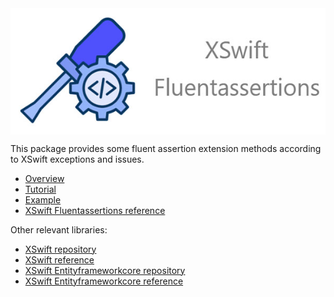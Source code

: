 
<div style="display: flex; justify-content: center; align-items: center;">
   <img src="static/logo.jpg" alt="Logo">
</div>
 

This package provides some fluent assertion extension methods according to XSwift exceptions and issues.

- [Overview](https://xswift.dev/docs/overview)  
- [Tutorial](https://xswift.dev/docs/tutorial/get-started)  
- [Example](https://github.com/xswift-project/sample-xswift-task-management)  
- [XSwift Fluentassertions reference](https://xswift.dev/docs/category/xswift-fluentassertions) 

Other relevant libraries:  
- [XSwift repository](https://github.com/xswift-project/xswift)  
- [XSwift reference](https://xswift.dev/docs/category/xswift)
- [XSwift Entityframeworkcore repository](https://github.com/xswift-project/xswift-entityframeworkcore)  
- [XSwift Entityframeworkcore reference](https://xswift.dev/docs/category/xswift-entiyframework)